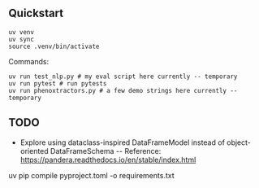 
## Quickstart
```
uv venv
uv sync
source .venv/bin/activate
```

Commands:
```
uv run test_nlp.py # my eval script here currently -- temporary
uv run pytest # run pytests
uv run phenoxtractors.py # a few demo strings here currently -- temporary
```


## TODO

- Explore using dataclass-inspired DataFrameModel instead of object-oriented DataFrameSchema
-- Reference: https://pandera.readthedocs.io/en/stable/index.html

uv pip compile pyproject.toml -o requirements.txt
